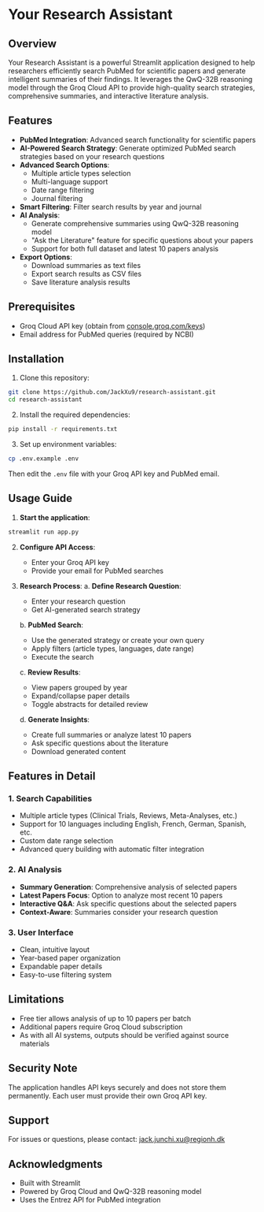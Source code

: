 # Your Research Assistant

## Overview

Your Research Assistant is a powerful Streamlit application designed to help researchers efficiently search PubMed for scientific papers and generate intelligent summaries of their findings. It leverages the QwQ-32B reasoning model through the Groq Cloud API to provide high-quality search strategies, comprehensive summaries, and interactive literature analysis.

## Features

- **PubMed Integration**: Advanced search functionality for scientific papers
- **AI-Powered Search Strategy**: Generate optimized PubMed search strategies based on your research questions
- **Advanced Search Options**: 
  - Multiple article types selection
  - Multi-language support
  - Date range filtering
  - Journal filtering
- **Smart Filtering**: Filter search results by year and journal
- **AI Analysis**:
  - Generate comprehensive summaries using QwQ-32B reasoning model
  - "Ask the Literature" feature for specific questions about your papers
  - Support for both full dataset and latest 10 papers analysis
- **Export Options**: 
  - Download summaries as text files
  - Export search results as CSV files
  - Save literature analysis results

## Prerequisites

- Groq Cloud API key (obtain from [console.groq.com/keys](https://console.groq.com/keys))
- Email address for PubMed queries (required by NCBI)

## Installation

1. Clone this repository:
```bash
git clone https://github.com/JackXu9/research-assistant.git
cd research-assistant
```

2. Install the required dependencies:
```bash
pip install -r requirements.txt
```

3. Set up environment variables:
```bash
cp .env.example .env
```
Then edit the `.env` file with your Groq API key and PubMed email.

## Usage Guide

1. **Start the application**:
```bash
streamlit run app.py
```

2. **Configure API Access**:
   - Enter your Groq API key
   - Provide your email for PubMed searches

3. **Research Process**:
   a. **Define Research Question**:
      - Enter your research question
      - Get AI-generated search strategy
   
   b. **PubMed Search**:
      - Use the generated strategy or create your own query
      - Apply filters (article types, languages, date range)
      - Execute the search
   
   c. **Review Results**:
      - View papers grouped by year
      - Expand/collapse paper details
      - Toggle abstracts for detailed review
   
   d. **Generate Insights**:
      - Create full summaries or analyze latest 10 papers
      - Ask specific questions about the literature
      - Download generated content

## Features in Detail

### 1. Search Capabilities
- Multiple article types (Clinical Trials, Reviews, Meta-Analyses, etc.)
- Support for 10 languages including English, French, German, Spanish, etc.
- Custom date range selection
- Advanced query building with automatic filter integration

### 2. AI Analysis
- **Summary Generation**: Comprehensive analysis of selected papers
- **Latest Papers Focus**: Option to analyze most recent 10 papers
- **Interactive Q&A**: Ask specific questions about the selected papers
- **Context-Aware**: Summaries consider your research question

### 3. User Interface
- Clean, intuitive layout
- Year-based paper organization
- Expandable paper details
- Easy-to-use filtering system

## Limitations

- Free tier allows analysis of up to 10 papers per batch
- Additional papers require Groq Cloud subscription
- As with all AI systems, outputs should be verified against source materials

## Security Note

The application handles API keys securely and does not store them permanently. Each user must provide their own Groq API key.

## Support

For issues or questions, please contact: jack.junchi.xu@regionh.dk

## Acknowledgments

- Built with Streamlit
- Powered by Groq Cloud and QwQ-32B reasoning model
- Uses the Entrez API for PubMed integration 